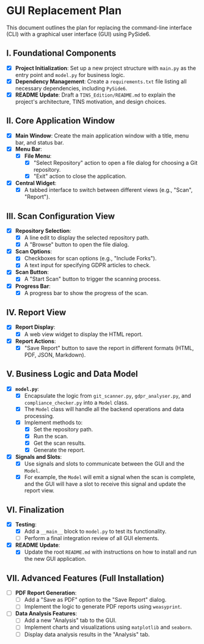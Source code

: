 # GUI Replacement Plan

This document outlines the plan for replacing the command-line interface (CLI) with a graphical user interface (GUI) using PySide6.

## I. Foundational Components

- [x] **Project Initialization**: Set up a new project structure with `main.py` as the entry point and `model.py` for business logic.
- [x] **Dependency Management**: Create a `requirements.txt` file listing all necessary dependencies, including `PySide6`.
- [x] **README Update**: Draft a `TINS_Edition/README.md` to explain the project's architecture, TINS motivation, and design choices.

## II. Core Application Window

- [x] **Main Window**: Create the main application window with a title, menu bar, and status bar.
- [x] **Menu Bar**:
    - [x] **File Menu**:
        - [x] "Select Repository" action to open a file dialog for choosing a Git repository.
        - [x] "Exit" action to close the application.
- [x] **Central Widget**:
    - [x] A tabbed interface to switch between different views (e.g., "Scan", "Report").

## III. Scan Configuration View

- [x] **Repository Selection**:
    - [x] A line edit to display the selected repository path.
    - [x] A "Browse" button to open the file dialog.
- [x] **Scan Options**:
    - [x] Checkboxes for scan options (e.g., "Include Forks").
    - [x] A text input for specifying GDPR articles to check.
- [x] **Scan Button**:
    - [x] A "Start Scan" button to trigger the scanning process.
- [x] **Progress Bar**:
    - [x] A progress bar to show the progress of the scan.

## IV. Report View

- [x] **Report Display**:
    - [x] A web view widget to display the HTML report.
- [x] **Report Actions**:
    - [x] "Save Report" button to save the report in different formats (HTML, PDF, JSON, Markdown).

## V. Business Logic and Data Model

- [x] **`model.py`**:
    - [x] Encapsulate the logic from `git_scanner.py`, `gdpr_analyser.py`, and `compliance_checker.py` into a `Model` class.
    - [x] The `Model` class will handle all the backend operations and data processing.
    - [x] Implement methods to:
        - [x] Set the repository path.
        - [x] Run the scan.
        - [x] Get the scan results.
        - [x] Generate the report.
- [x] **Signals and Slots**:
    - [x] Use signals and slots to communicate between the GUI and the `Model`.
    - [x] For example, the `Model` will emit a signal when the scan is complete, and the GUI will have a slot to receive this signal and update the report view.

## VI. Finalization

- [x] **Testing**:
    - [x] Add a `__main__` block to `model.py` to test its functionality.
    - [ ] Perform a final integration review of all GUI elements.
- [x] **README Update**:
    - [x] Update the root `README.md` with instructions on how to install and run the new GUI application.

## VII. Advanced Features (Full Installation)

- [ ] **PDF Report Generation**:
    - [ ] Add a "Save as PDF" option to the "Save Report" dialog.
    - [ ] Implement the logic to generate PDF reports using `weasyprint`.
- [ ] **Data Analysis Features**:
    - [ ] Add a new "Analysis" tab to the GUI.
    - [ ] Implement charts and visualizations using `matplotlib` and `seaborn`.
    - [ ] Display data analysis results in the "Analysis" tab.
